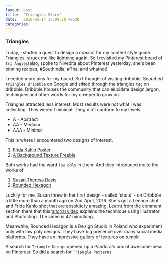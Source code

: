 ```yaml
---
layout: post
title:  "Triangles Story"
date:   2016-05-14 17:04:20 +0530
categories:
---
```

### **Triangles**

Today, I started a quest to design a mascot for my content style guide. Triangles, struck me like lightning again. So I revisited my Pinterest board of `Tri Angles`(also, spoke to Nivedita about Pinterest yesterday, she's been pinning recipes, #SouthIndia, #Thai and whatnot)

I needed more pins for my board. So I thought of visiting dribbble.
Searched `triangles dribbble` on Google and sifted through the triangles `tag` on dribbble. Dribbble houses the community that can elucidate design jargon, techniques and other words for my creeper to grow on.

Triangles attracted less interest. Most results were not what I was collecting. They weren't minimal. They din't conform to my levels.

* A - Abstract
* AA - Medium
* AAA - Minimal

This is where I encountered two designs of interest.
1. [Frida Kahlo Poster](https://dribbble.com/shots/2654148-Frida-Kahlo-Low-poly-Poster)
2. [A Background Texture Freebie](https://dribbble.com/shots/2685667-Free-Polygonal-Low-Poly-Background-Texture-74)

Both works had the word `low poly` in them. And they introduced me to the works of
1. [Susan Theresa Davis](https://dribbble.com/SoozayQ)
2. [Rounded Hexagon](https://dribbble.com/RoundedHexagon)

Luckily for me, Susan threw in her first design - called 'shots' - on Dribbble a little more than a month ago on 2nd April, 2016. She's got a Lennon shot and Frida Kahlo shot that are absolutely amazing. Learnt from the comment section there that this [tutorial video](https://www.youtube.com/watch?v=t9vpatthAgA) explains the technique using Illustrator and Photoshop. The video is 42 mins long.

Meanwhile, Rounded Hexagon is a Design Studio in Poland who experiment only with low poly designs. They have big presence over many social media platforms. They have an impressive gallery of textures on tumblr.

A search for `Triangle Design` opened up a Pandora's box of awesome-ness on Pinterest. So did a search for `Triangle Patterns`.
